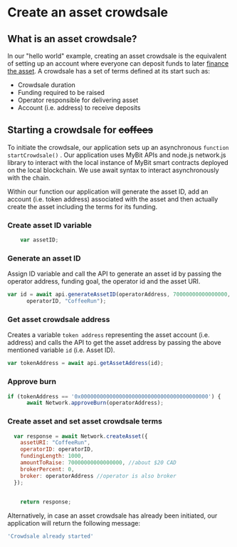 # Create an asset crowdsale

## What is an asset crowdsale?

In our "hello world" example, creating an asset crowdsale is the equivalent of setting up an account where everyone can deposit funds to later [finance the asset](https://developer.mybit.io/hello-network/fund-an-asset-crowdsale). A crowdsale has a set of terms defined at its start such as: 

* Crowdsale duration
* Funding required to be raised
* Operator responsible for delivering asset
* Account \(i.e. address\) to receive deposits

## Starting a crowdsale for ~~coffees~~

To initiate the crowdsale, our application sets up an asynchronous `function startCrowdsale()` . Our application uses MyBit APIs and node.js network.js library to interact with the local instance of MyBit smart contracts deployed on the local blockchain.  We use await syntax to interact asynchronously with the chain.

Within our function our application will generate the asset ID, add an account \(i.e. token address\) associated with the asset and then actually create the asset including the terms for its funding. 

### Create asset ID variable 

```javascript
    var assetID;
```

### Generate an asset ID

Assign ID variable and call the API to generate an asset id by passing the operator address, funding goal, the operator id and the asset URI. 

```javascript
var id = await api.generateAssetID(operatorAddress, 70000000000000000,
      operatorID, "CoffeeRun");
```

### Get asset crowdsale address

Creates a variable `token address` representing the asset account \(i.e. address\) and calls the API to get the asset address by passing the above mentioned variable `id` \(i.e. Asset ID\). 

```javascript
var tokenAddress = await api.getAssetAddress(id);
```

### Approve burn

```javascript
if (tokenAddress == '0x0000000000000000000000000000000000000000') {
      await Network.approveBurn(operatorAddress);
```

### Create asset and set asset crowdsale terms

```javascript
  var response = await Network.createAsset({
    assetURI: "CoffeeRun",
    operatorID: operatorID,
    fundingLength: 1000,
    amountToRaise: 70000000000000000, //about $20 CAD
    brokerPercent: 0,
    broker: operatorAddress //operator is also broker
  });
  
```



```javascript
    return response;
```

Alternatively, in case an asset crowdsale has already been initiated, our application will return the following message:

```javascript
'Crowdsale already started'
```



## 





